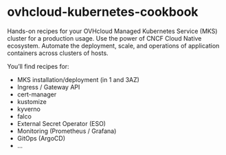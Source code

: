 # ovhcloud-kubernetes-cookbook

Hands-on recipes for your OVHcloud Managed Kubernetes Service (MKS) cluster for a production usage.
Use the power of CNCF Cloud Native ecosystem.
Automate the deployment, scale, and operations of application containers across clusters of hosts.

You’ll find recipes for:
* MKS installation/deployment (in 1 and 3AZ)
* Ingress / Gateway API
* cert-manager
* kustomize
* kyverno
* falco
* External Secret Operator (ESO)
* Monitoring (Prometheus / Grafana)
* GitOps (ArgoCD)
* ...
